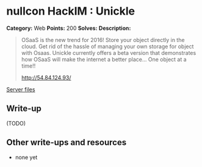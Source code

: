 # nullcon HackIM : Unickle

**Category:** Web
**Points:** 200
**Solves:** 
**Description:**

> OSaaS is the new trend for 2016! Store your object directly in the cloud. Get rid of the hassle of managing your own storage for object with Osaas. Unickle currently offers a beta version that demonstrates how OSaaS will make the internet a better place... One object at a time!!
> 
> 
> <http://54.84.124.93/>

[Server files](./var/www)

## Write-up

(TODO)

## Other write-ups and resources

* none yet

